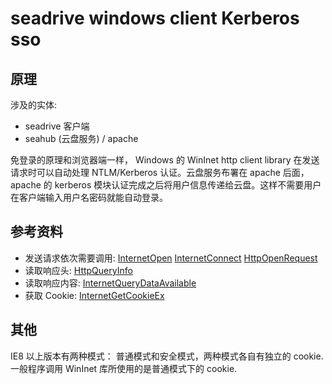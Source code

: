 # seadrive windows client Kerberos sso

## 原理

涉及的实体:

- seadrive 客户端
- seahub (云盘服务) / apache

免登录的原理和浏览器端一样， Windows 的 WinInet http client library 在发送请求时可以自动处理 NTLM/Kerberos 认证。云盘服务布署在 apache 后面，apache 的 kerberos 模块认证完成之后将用户信息传递给云盘。这样不需要用户在客户端输入用户名密码就能自动登录。

## 参考资料

- 发送请求依次需要调用: [InternetOpen](https://msdn.microsoft.com/en-us/library/windows/desktop/aa385096(v=vs.85).aspx) [InternetConnect](https://msdn.microsoft.com/en-us/library/windows/desktop/aa384363(v=vs.85).aspx) [HttpOpenRequest](https://msdn.microsoft.com/en-us/library/windows/desktop/aa384233(v=vs.85).aspx)
- 读取响应头: [HttpQueryInfo](https://msdn.microsoft.com/en-us/library/windows/desktop/aa384238(v=vs.85).aspx)
- 读取响应内容: [InternetQueryDataAvailable](https://msdn.microsoft.com/en-us/library/windows/desktop/aa385100(v=vs.85).aspx)
- 获取 Cookie: [InternetGetCookieEx](https://msdn.microsoft.com/en-us/library/windows/desktop/aa384714(v=vs.85).aspx)

## 其他

IE8 以上版本有两种模式： 普通模式和安全模式，两种模式各自有独立的 cookie. 一般程序调用 WinInet 库所使用的是普通模式下的 cookie.
